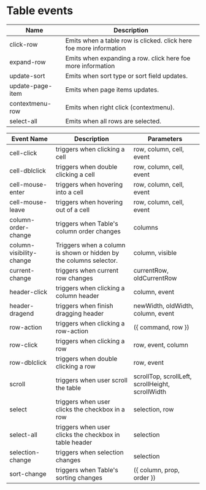 # Table events

| Name             | Description                                                        |
| ---------------- | ------------------------------------------------------------------ |
| click-row        | Emits when a table row is clicked. click here foe more information |
| expand-row       | Emits when expanding a row. click here foe more information        |
| update-sort      | Emits when sort type or sort field updates.                        |
| update-page-item | Emits when page items updates.                                     |
| contextmenu-row  | Emits when right click (contextmenu).                              |
| select-all       | Emits when all rows are selected.                                  |

| Event Name               | Description                                                        | Parameters                                       |
| ------------------------ | ------------------------------------------------------------------ | ------------------------------------------------ |
| cell-click               | triggers when clicking a cell                                      | row, column, cell, event                         |
| cell-dblclick            | triggers when double clicking a cell                               | row, column, cell, event                         |
| cell-mouse-enter         | triggers when hovering into a cell                                 | row, column, cell, event                         |
| cell-mouse-leave         | triggers when hovering out of a cell                               | row, column, cell, event                         |
| column-order-change      | triggers when Table's column order changes                         | columns                                          |
| column-visibility-change | Triggers when a column is shown or hidden by the columns selector. | column, visible                                  |
| current-change           | triggers when current row changes                                  | currentRow, oldCurrentRow                        |
| header-click             | triggers when clicking a column header                             | column, event                                    |
| header-dragend           | triggers when finish dragging header                               | newWidth, oldWidth, column, event                |
| row-action               | triggers when clicking a row-action                                | ({ command, row })                               |
| row-click                | triggers when clicking a row                                       | row, event, column                               |
| row-dblclick             | triggers when double clicking a row                                | row, event                                       |
| scroll                   | triggers when user scroll the table                                | scrollTop, scrollLeft, scrollHeight, scrollWidth |
| select                   | triggers when user clicks the checkbox in a row                    | selection, row                                   |
| select-all               | triggers when user clicks the checkbox in table header             | selection                                        |
| selection-change         | triggers when selection changes                                    | selection                                        |
| sort-change              | triggers when Table's sorting changes                              | ({ column, prop, order })                        |
